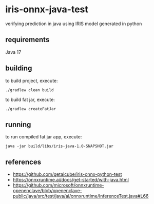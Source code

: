 # iris-onnx-java-test

verifying prediction in java using IRIS model generated in python

## requirements

Java 17

## building

to build project, execute:

```
./gradlew clean build
```

to build fat jar, execute:

```
./gradlew createFatJar
```

## running

to run compiled fat jar app, execute:

```
java -jar build/libs/iris-java-1.0-SNAPSHOT.jar
```

## references
- https://github.com/getaicube/iris-onnx-python-test
- https://onnxruntime.ai/docs/get-started/with-java.html
- https://github.com/microsoft/onnxruntime-openenclave/blob/openenclave-public/java/src/test/java/ai/onnxruntime/InferenceTest.java#L66
